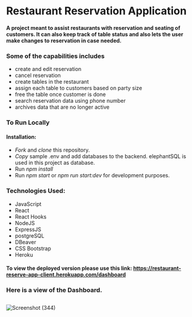 # Restaurant Reservation Application

#### A project meant to assist restaurants with reservation and seating of customers. It can also keep track of table status and also lets the user make changes to reservation in case needed. 
### Some of the capabilities includes 
- create and edit reservation
- cancel reservation
- create tables in the restaurant
- assign each table to customers based on party size
- free the table once customer is done
- search reservation data using phone number
- archives data that are no longer active

### To Run Locally 
#### Installation: 
- *Fork* and *clone* this repository.
- *Copy* sample .env and add databases to the backend. elephantSQL is used in this project as database.
- Run *npm install*
- Run *npm start* or *npm run start:dev* for development purposes.

### Technologies Used:
- JavaScript
- React
- React Hooks
- NodeJS
- ExpressJS
- postgreSQL
- DBeaver
- CSS Bootstrap
- Heroku
#### To view the deployed version please use this link: https://restaurant-reserve-app-client.herokuapp.com/dashboard

### Here is a view of the Dashboard.
##

![Screenshot (344)](https://user-images.githubusercontent.com/90489864/167934478-acc3f4a6-ad53-4323-9207-f50926ba8e0d.png)


